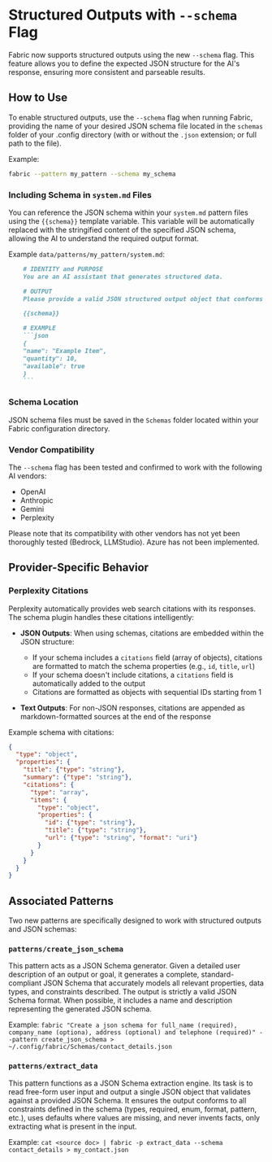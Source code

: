 # Structured Outputs with `--schema` Flag

Fabric now supports structured outputs using the new `--schema` flag. This feature allows you to define the expected JSON structure for the AI's response, ensuring more consistent and parseable results.

## How to Use

To enable structured outputs, use the `--schema` flag when running Fabric, providing the name of your desired JSON schema file located in the `schemas` folder of your .config directory (with or without the `.json` extension; or full path to the file).

Example:
```bash
fabric --pattern my_pattern --schema my_schema
```

### Including Schema in `system.md` Files

You can reference the JSON schema within your `system.md` pattern files using the `{{schema}}` template variable. This variable will be automatically replaced with the stringified content of the specified JSON schema, allowing the AI to understand the required output format.

Example `data/patterns/my_pattern/system.md`:
```markdown
    # IDENTITY and PURPOSE
    You are an AI assistant that generates structured data.

    # OUTPUT
    Please provide a valid JSON structured output object that conforms to the following schema:

    {{schema}}

    # EXAMPLE
    ```json
    {
    "name": "Example Item",
    "quantity": 10,
    "available": true
    }
    ```
```

### Schema Location

JSON schema files must be saved in the `Schemas` folder located within your Fabric configuration directory.

### Vendor Compatibility

The `--schema` flag has been tested and confirmed to work with the following AI vendors:

- OpenAI
- Anthropic
- Gemini
- Perplexity

Please note that its compatibility with other vendors has not yet been thoroughly tested (Bedrock, LLMStudio). Azure has not been implemented.

## Provider-Specific Behavior

### Perplexity Citations

Perplexity automatically provides web search citations with its responses. The schema plugin handles these citations intelligently:

- **JSON Outputs**: When using schemas, citations are embedded within the JSON structure:
  - If your schema includes a `citations` field (array of objects), citations are formatted to match the schema properties (e.g., `id`, `title`, `url`)
  - If your schema doesn't include citations, a `citations` field is automatically added to the output
  - Citations are formatted as objects with sequential IDs starting from 1

- **Text Outputs**: For non-JSON responses, citations are appended as markdown-formatted sources at the end of the response

Example schema with citations:
```json
{
  "type": "object",
  "properties": {
    "title": {"type": "string"},
    "summary": {"type": "string"},
    "citations": {
      "type": "array",
      "items": {
        "type": "object",
        "properties": {
          "id": {"type": "string"},
          "title": {"type": "string"},
          "url": {"type": "string", "format": "uri"}
        }
      }
    }
  }
}
```

## Associated Patterns

Two new patterns are specifically designed to work with structured outputs and JSON schemas:

### `patterns/create_json_schema`

This pattern acts as a JSON Schema generator. Given a detailed user description of an output or goal, it generates a complete, standard-compliant JSON Schema that accurately models all relevant properties, data types, and constraints described. The output is strictly a valid JSON Schema format. When possible, it includes a name and description representing the generated JSON schema.

Example: `fabric "Create a json schema for full_name (required), company_name (optiona), address (optional) and telephone (required)" --pattern create_json_schema > ~/.config/fabric/Schemas/contact_details.json`

### `patterns/extract_data`

This pattern functions as a JSON Schema extraction engine. Its task is to read free-form user input and output a single JSON object that validates against a provided JSON Schema. It ensures the output conforms to all constraints defined in the schema (types, required, enum, format, pattern, etc.), uses defaults where values are missing, and never invents facts, only extracting what is present in the input.

Example: `cat <source doc> | fabric -p extract_data --schema contact_details > my_contact.json`
